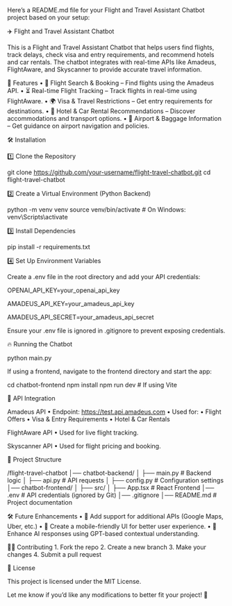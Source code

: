 Here’s a README.md file for your Flight and Travel Assistant Chatbot project based on your setup:

✈️ Flight and Travel Assistant Chatbot

This is a Flight and Travel Assistant Chatbot that helps users find flights, track delays, check visa and entry requirements, and recommend hotels and car rentals. The chatbot integrates with real-time APIs like Amadeus, FlightAware, and Skyscanner to provide accurate travel information.

🚀 Features
	•	🛫 Flight Search & Booking – Find flights using the Amadeus API.
	•	⏳ Real-time Flight Tracking – Track flights in real-time using FlightAware.
	•	🌍 Visa & Travel Restrictions – Get entry requirements for destinations.
	•	🏨 Hotel & Car Rental Recommendations – Discover accommodations and transport options.
	•	🛄 Airport & Baggage Information – Get guidance on airport navigation and policies.

🛠️ Installation

1️⃣ Clone the Repository

git clone https://github.com/your-username/flight-travel-chatbot.git
cd flight-travel-chatbot

2️⃣ Create a Virtual Environment (Python Backend)

python -m venv venv
source venv/bin/activate  # On Windows: venv\Scripts\activate

3️⃣ Install Dependencies

pip install -r requirements.txt

4️⃣ Set Up Environment Variables

Create a .env file in the root directory and add your API credentials:

OPENAI_API_KEY=your_openai_api_key

AMADEUS_API_KEY=your_amadeus_api_key

AMADEUS_API_SECRET=your_amadeus_api_secret


Ensure your .env file is ignored in .gitignore to prevent exposing credentials.

🔥 Running the Chatbot

python main.py

If using a frontend, navigate to the frontend directory and start the app:

cd chatbot-frontend
npm install
npm run dev  # If using Vite

🛜 API Integration

Amadeus API
	•	Endpoint: https://test.api.amadeus.com
	•	Used for:
	•	Flight Offers
	•	Visa & Entry Requirements
	•	Hotel & Car Rentals

FlightAware API
	•	Used for live flight tracking.

Skyscanner API
	•	Used for flight pricing and booking.

📂 Project Structure

/flight-travel-chatbot
│── chatbot-backend/
│   ├── main.py  # Backend logic
│   ├── api.py  # API requests
│   ├── config.py  # Configuration settings
│── chatbot-frontend/
│   ├── src/
│   ├── App.tsx  # React Frontend
│── .env  # API credentials (ignored by Git)
│── .gitignore
│── README.md  # Project documentation

🛠️ Future Enhancements
	•	📡 Add support for additional APIs (Google Maps, Uber, etc.)
	•	📱 Create a mobile-friendly UI for better user experience.
	•	🧠 Enhance AI responses using GPT-based contextual understanding.

👨‍💻 Contributing
	1.	Fork the repo
	2.	Create a new branch
	3.	Make your changes
	4.	Submit a pull request

📜 License

This project is licensed under the MIT License.

Let me know if you’d like any modifications to better fit your project! 🚀

